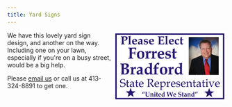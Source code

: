 ```yaml
---
title: Yard Signs
---
```

<img src="assets/images/YardSign1-thumbnail.jpg" alt="Forrest Yard Sign" align="right">
We have this lovely yard sign design, and another on the way.  Including one on your lawn, especially if you're on a busy street, would be a big help.

Please <a href="mailto:{{ site.email }}">email us</a> or call us at 413-324-8891 to get one.
